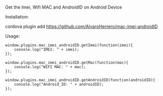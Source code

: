 Get the Imei, Wifi MAC and AndroidID on Android Device

Installation:

   cordova plugin add https://github.com/AlvaroHerrero/mac-imei-androidID

Usage:

    window.plugins.mac_imei_androidID.getImei(function(imei){
        console.log("IMEI: " + imei);
    });

    window.plugins.mac_imei_androidID.getMac(function(mac){
        console.log("WIFI MAC: " + mac);
    });

    window.plugins.mac_imei_androidID.getAndroidID(function(androidID){
        console.log("Android_ID: " + androidID);
    });

